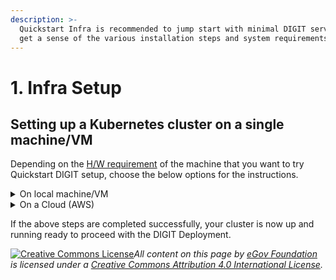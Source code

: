 ```yaml
---
description: >-
  Quickstart Infra is recommended to jump start with minimal DIGIT services to
  get a sense of the various installation steps and system requirements.
---
```


# 1. Infra Setup

## **Setting up a Kubernetes cluster on a single machine/VM**

Depending on the [H/W requirement](../quickstart.md#requirements) of the machine that you want to try Quickstart DIGIT setup, choose the below options for the instructions.

<details>

<summary>On local machine/VM</summary>

### Prerequisites:

*   [ ] **Linux distribution** running in a VM or bare metal

    * Install `curl`, `wget` `git`, and `tar` (if they're not already installed):
      * `sudo apt-get install curl git wget tar`
    * Install [Docker](https://docs.docker.com/engine/install/ubuntu/)
    * [Install kubectl](https://kubernetes.io/docs/tasks/tools/install-kubectl-linux/) on Linux
    *   Open terminal and Install k3d(v4.4.8) on Linux using the below command

        * `wget -q -O - https://raw.githubusercontent.com/k3d-io/k3d/main/install.sh | TAG=v4.4.8 bash`           &#x20;

        ****

    **OSX or Mac**

    * [Docker Desktop](https://docs.docker.com/docker-for-mac/install/) local Kubernetes cluster enabled
    * [Install kubectl](https://kubernetes.io/docs/tasks/tools/install-kubectl-macos/) on Mac
    * Install k3d on Mac, on terminal use curl command.&#x20;
    * &#x20;[Homebrew](https://brew.sh) (Homebrew is available for MacOS) using the below command to install curl.

    ```
    brew install curl
    curl -s https://raw.githubusercontent.com/rancher/k3d/main/install.sh | TAG=v4.4.8 bash
    ```

<!---->

* [ ] Windows 10 or above
  * You should have admin access to follow the steps
  * [Docker Desktop for windows](https://docs.docker.com/docker-for-windows/install/#system-requirements-for-wsl-2-backend) need to be installed ( make sure wsl is installed to run Docker Desktop )
  * [Install kubectl](https://kubernetes.io/docs/tasks/tools/install-kubectl-windows/) on Windows
  * [Install Chocolatey](https://chocolatey.org) package manager for windows
  * Install [GitBash](https://git-scm.com/download/win) as an alternative command prompt that allows most of the Linux commands on windows.
  * [Install k3d](https://github.com/k3d-io/k3d/releases/download/v4.4.8/k3d-windows-amd64.exe)(v4.4.8)

### Create Lightweight Kubernetes Cluster

Ensure that the docker is running and you have the admin privileges for the device. Run the following in the terminal/command prompt.

<mark style="background-color:blue;">**Note:**</mark> <mark style="background-color:blue;"></mark><mark style="background-color:blue;">Make sure the k3d is already installed as part of the pre-requisites.</mark>&#x20;

Start with the setup of the lightweight Kubernetes cluster on your local machine/VM. Execute all the instructions as admin/root/sudoer to give the installer full access to provision the required system resources/folders etc.&#x20;

1. First, Create "Kube" directory in any desired place (ensure you use the right dir path, if it is different from the example) and change permission. This will be used as k3d cluster persistent storage to store metadata and container logs.
   * **If Linux/Mac**&#x20;
     1. ```
        cd ~
        mkdir kube
        chmod 777 kube
        cd kube
        pwd  #copy the path you get here. Provide an absolute path to below k3d cmd, by replacing "/home/<user_name>/kube" with your directory path
        ```
   * **If Windows**
     1. ```
        cd D:\
        mkdir kube
        wsl chmod -R 777 kube
        cd kube
        pwd  #copy the path you get here. Provide an absolute path to below k3d cmd, by replacing "/home/<user_name>/kube" with your directory path
        ```
2.  Create a k3d cluster with a single master node and 2 agents (Worker Nodes) and mount the above created directory (for data persistence). Here's where it stores all the metadata and persists the logs of the workloads.

    *   ```
        k3d cluster create --k3s-server-arg "--no-deploy=traefik" --agents 2 -v "/home/<user_name>/kube:/kube@agent[0,1]" -v "/home/<user_name>/kube:/kube@server[0]" --port "80:80@loadbalancer"
        ```



    **\*NOTE:** Update "/home/\<user\_name>/kube" this path in above cmd with your respective absolute path.&#x20;
3. When cluster creation is successful, Get the kubeconfig file, which will allow you to connect the to the cluster.
   * ```
     k3d kubeconfig get k3s-default > myk3dconfig
     ```
   * ```
     kubectl config use-context k3d-k3s-default --kubeconfig=myk3dconfig
     ```
4. Verify the Cluster creation by running the following commands from your local machine where the kubectl is installed. It gives you the sample output as below if everything works fine.
   1.  ```
       kubectl cluster-info
       ```

       `OutPut`

       ```
       Kubernetes control plane is running at https://0.0.0.0:33931
       CoreDNS is running at https://0.0.0.0:33931/api/v1/namespaces/kube-system/services/kube-dns:dns/proxy
       Metrics-server is running at https://0.0.0.0:33931/api/v1/namespaces/kube-system/services/https:metrics-server:/proxy
       ```


   2.  ```
       k3d cluster list
       ```

       `OutPut:`

       ```
       NAME          SERVERS   AGENTS   LOADBALANCER
       k3s-default   1/1       2/2      true
       ```


   3.  ```
       kubectl get nodes
       ```

       `OutPut:`

       ```
       NAME                       STATUS   ROLES                  AGE     VERSION
       k3d-k3s-default-agent-0    Ready    <none>                 3d18h   v1.21.1+k3s1
       k3d-k3s-default-agent-1    Ready    <none>                 3d18h   v1.21.1+k3s1
       k3d-k3s-default-server-0   Ready    control-plane,master   3d18h   v1.21.1+k3s1
       ```


   4.  ```
       kubectl top nodes
       ```

       `OutPut:`

       ```
       W0625 07:56:24.588781   12810 top_node.go:119] Using json format to get metrics. Next release will switch to protocol-buffers, switch early by passing --use-protocol-buffers flag
       NAME                       CPU(cores)   CPU%   MEMORY(bytes)   MEMORY%   
       k3d-k3s-default-agent-0    547m         6%     1505Mi          9%        
       k3d-k3s-default-agent-1    40m          0%     2175Mi          13%       
       k3d-k3s-default-server-0   59m          0%     2286Mi          14%  
       ```



</details>

<details>

<summary>On a Cloud (AWS)</summary>

## Pre-read:

&#x20;     Know what is terraform: [https://youtu.be/h970ZBgKINg](https://youtu.be/h970ZBgKINg)

### Prerequisites <a href="#prerequisites" id="prerequisites"></a>

1.  Install [**terraform**](https://releases.hashicorp.com/terraform/0.14.10/) for the Infra-as-code (IaC) to provision cloud resources as code and with desired resource graph and also it helps to destroy the cluster at one go. **The desired terraform version is 0.14.10.**&#x20;

    1. If you already have a different version of the terraform version running install [tfswitch](https://github.com/warrensbox/terraform-switcher) that would allow you to have multiple terraform versions in the same machine and toggle between the desired versions.


2. [Setup your AWS account](../install-on-cloud/on-aws/3.-setup-aws-account.md)
3. If you are not using the eGov AWS account. In that case, you have to open 80, 22, and 6550 ports in a default [security group](https://vanchiv.com/open-port-on-aws-ec2-instance/)

### 1. Launching VM/Instance using Terraform

1. Clone the following [DIGIT Devops GitRepo](1.-infra-setup.md#setting-up-a-kubernetes-cluster-on-a-single-machine-vm), you may need to [install git](https://docs.github.com/en/github/creating-cloning-and-archiving-repositories/cloning-a-repository-from-github/cloning-a-repository) and then run [git clone](https://docs.github.com/en/github/creating-cloning-and-archiving-repositories/cloning-a-repository-from-github/cloning-a-repository) it to your machine.
   * ```
     git clone -b quickstart https://github.com/egovernments/DIGIT-DevOps 
     ```
2. After cloning the repo CD into the folder DIGIT-DevOps and type the "code ." command that will open the visual editor and opens all the files from the repo DIGIT-DevOps
3.  ```
    cd DIGIT-DevOps/infra-as-code/terraform/quickstart-aws-ec2
    code .
    ```


4. Generate [ssh key](https://linuxhint.com/generate-ssh-key-ubuntu/)&#x20;
5. The following [main.tf ](https://vscode.dev/github/egovernments/DIGIT-DevOps/blob/quickstart/infra-as-code/terraform/digit-quickstart-aws/main.tf)will create ec2 instance.

```
provider "aws" {
  region = "${var.region}"
}
module "ssh_key" {
  source             = "../modules/instance/aws-ec2"
  key_name           =  "${var.key_name}"
  public_key         =  "${var.public_key}"
} 

resource "aws_instance" "digit-quickstart-vm" {
  ami                    = "${var.ami_name_value}"
  instance_type          = "${var.instance_type}"
  key_name               = module.ssh_key.ssh_key_name
  monitoring             =  false
  associate_public_ip_address = true
  availability_zone      =  "ap-south-1b"

  tags = {
    Name = "${var.tag}"
  }
}
```

5\.  Update [variables.tf](https://vscode.dev/github/egovernments/DIGIT-DevOps/blob/quickstart/infra-as-code/terraform/digit-quickstart-aws/variables.tf)

```
variable "region" {
  default = "ap-south-1"
}

variable "ami_name_value" {
  default = "ami-0bb9e2d19522c61d4"
}

variable "instance_type" {
  default = "c5.2xlarge"
}

## The VM capacity may depend on the H/W requirement of the number of DIGIT modules that you may try for the POC
## Eg: 


variable "tag" {
    default = "digit-quickstart-vm" ## change tag name eg. digit-quickstart-vm_your-name_name
}

## change ssh public_key with your public ssh key
variable "public_key" {
  default = "ssh-rsa <asfas>/Gy6w0PPSnnfl/AWXO7ckFtEXQbdz9Y15zeUFKgUsbklXxmC6D37BkPGu+IjCZSOttPV+PRM0Dnf0jQLvMV0UhEkguD9ALC5xikqNlFyPH5bGetWDxtLbn61tnoOIYG6lXAdk2Oe35yWWt3ZgcccWtYuRwDo0ofBwY9jWOkEcCefDyYg+S7h1VzNsbB9DsFv0vPcaxHcZK8bLdyhnz1+9rXy/flbiS5kE0O97aZ4zm4wAmqiivN2wWhUez18k2Mcs= demo@demo" 
  description = "ssh key"
}


variable "key_name" {
  default = "digit-quickstart-vm"  ## change ssh key_name eg.digit-quickstart-vm-your_name
  description = "ssh key name"
}
```

6\. Export AWS Profile.

```
export AWS_PROFILE=digit-quickstart-poc
```

6\. Terraform Execution:

```
cd DIGIT-DevOps/infra-as-code/terraform/quickstart-aws-ec2
```

```
terraform init
terraform plan
terraform apply
```

7\. The terraform apply command displays the results of creating the resource defined in your configuration files.

**Note:** Copy the "Public IP" from the outputs.

```
module.ssh_key.aws_key_pair.ssh_key: Creating...
module.ssh_key.aws_key_pair.ssh_key: Creation complete after 0s [id=digit-quickstart-vm]
aws_instance.digit-quickstart-poc: Creating...
aws_instance.digit-quickstart-poc: Still creating... [10s elapsed]
aws_instance.digit-quickstart-poc: Creation complete after 12s [id=i-05764e3b780d836dd]

Apply complete! Resources: 2 added, 0 changed, 0 destroyed.

Outputs:

public_ip = "<some_public_ip>"
```

8\. terraform out provided you with vm/instance public IP use same to login.

```
ssh -i <path_to_ssh_private_key> ubuntu@<your_vm_public_ip>
NOTE: replace IP <your_vm_public_ip> with your respective public IP
```

After logging into the newly provisioned AWS ec2 instance perform the below steps

### 2. Create a lightweight Kubernetes Cluster

The VM Has most of the above mentioned pre-requisites, you can directly execute the below commands, incase you are trying on any other VM of your choice, ensure that you install all the mentioned softwares/tools and you have the admin access to your machine.

As a first step, Let's setup the lightweight kubernetes cluster on your VM. You must execute all the instructions as admin/root/sudoer to give the installer full access to provision the required system resources/folders etc.&#x20;

* [ ] Create "Kube" directory in any desired place (ensure you use the right dir path, if it is different from the example) and change permission accordingly. This will be used as k3d cluster persistent storage to store all the metadata and container logs.&#x20;
  1.  ```
      sudo mkdir ~/kube
      sudo chmod -R 777 ~/kube
      cd ~/kube
      pwd  

      #copy the path you get here. Provide an absolute path to below k3d cmd, by replacing "/home/<user_name>/kube" with your directory path
      eg: /home/<your_user_name>/kube
      ```


* [ ] Create a k3d cluster with a single master node and 2 agents (Worker Nodes) and mount the above created directory (for data persistence). Here's where it stores all the metadata and persists the logs of the workloads.

**Notes**:&#x20;

1. Update "/home/\<your\_user\_name>/kube" this path in below cmd with your respective absolute path
2. To route the traffic to the above created cluster to be able to connect to the cluster from your local machine/laptop using kubeconfig file
3.  Update \<VM\_Private\_IP> with VM Private IP, use below command on VM terminal to get private IP.

    ```
    ip a | grep "inet " | grep -v  "127.0.0.1" | awk -F " " '{print $2}'|awk -F "/" '{print $1}'|head -n1   
    ```
4. Update \<VM\_Public\_IP> with VM's Public IP which you used to ssh into VM.

* ```
  sudo k3d cluster create \
  --api-port <VM_Private_IP>:6550 \
  --k3s-server-arg "--no-deploy=traefik" \
  --k3s-server-arg "--tls-san=<VM_Public_IP>" \
  --agents 2 \
  -v "/home/<your_user_name>/kube:/kube@agent[0,1]" \
  -v "/home/<your_user_name>/kube:/kube@server[0]" \
  --port "80:80@loadbalancer" 

  ```

****

* [ ] When cluster creation is successful, Get the kubeconfig file, which will allow you to connect the to the cluster.
  1. `sudo k3d kubeconfig get k3s-default > myk3dconfig`
  2. `sudo kubectl config use-context k3d-k3s-default --kubeconfig=myk3dconfig`
* [ ] Verify the Cluster creation by running the following commands from your AWS vm where the kubectl is installed. It gives you the sample output as below if everything works fine.
  1.  `sudo kubectl cluster-info`

      `OutPut`

      ```
      Kubernetes control plane is running at https://0.0.0.0:33931
      CoreDNS is running at https://0.0.0.0:33931/api/v1/namespaces/kube-system/services/kube-dns:dns/proxy
      Metrics-server is running at https://0.0.0.0:33931/api/v1/namespaces/kube-system/services/https:metrics-server:/proxy
      ```


  2.  `sudo k3d cluster list`

      `OutPut:`

      ```
      NAME          SERVERS   AGENTS   LOADBALANCER
      k3s-default   1/1       2/2      true
      ```


  3.  `sudo kubectl get nodes`

      `OutPut:`

      ```
      NAME                       STATUS   ROLES                  AGE     VERSION
      k3d-k3s-default-agent-0    Ready    <none>                 3d18h   v1.21.1+k3s1
      k3d-k3s-default-agent-1    Ready    <none>                 3d18h   v1.21.1+k3s1
      k3d-k3s-default-server-0   Ready    control-plane,master   3d18h   v1.21.1+k3s1
      ```


  4.  `sudo kubectl top nodes`

      `OutPut:`

      ```
      W0625 07:56:24.588781   12810 top_node.go:119] Using json format to get metrics. Next release will switch to protocol-buffers, switch early by passing --use-protocol-buffers flag
      NAME                       CPU(cores)   CPU%   MEMORY(bytes)   MEMORY%   
      k3d-k3s-default-agent-0    547m         6%     1505Mi          9%        
      k3d-k3s-default-agent-1    40m          0%     2175Mi          13%       
      k3d-k3s-default-server-0   59m          0%     2286Mi          14%  
      ```



### To Access the k3s cluster from local

1. `Copy myk3dconfig to your local machine/laptop`
2. Replace the **clusters.cluster.server** Private IP with Public Ip from your `myk3dconfig`.

For reference observe the below kubeconfig

```
apiVersion: v1
clusters:
- cluster:
    certificate-authority-data: 
    server: https://<VM_Private_IP>:6550 //replace <VM_Private_IP> with <VM_Public_IP>
  name: k3d-k3s-default
contexts:
- context:
    cluster: k3d-k3s-default
    user: admin@k3d-k3s-default
  name: k3d-k3s-default
current-context: k3d-k3s-default
kind: Config
preferences: {}
users:
- name: admin@k3d-k3s-default
  user:
    client-certificate-data: 
    client-key-data:

```

3\. Setup kubeconfig

```
export KUBECONFIG=<path-to-your-kube_config>
```

4\. To check the nodes from local run the below command

&#x20;    `kubectl get nodes --kubeconfig=<path-to-your-kube_config>`

## Deploy DIGIT

Now you can start with the[ ](https://app.gitbook.com/o/-MEQmzNGXk5ajuZujG7E/s/u6Ku4A4oltqY9dhmL6Zu/)[Deployment](2.-deployment.md).

## Destroy VM/Instance

Once you are done with the Quickstart setup, Destroy the terraform resources.

```
cd DIGIT-DevOps/infra-as-code/terraform/digit-quickstart-aws
terraform destroy
```

</details>

If the above steps are completed successfully, your cluster is now up and running ready to proceed with the DIGIT Deployment.



[![Creative Commons License](https://i.creativecommons.org/l/by/4.0/80x15.png)_​_](http://creativecommons.org/licenses/by/4.0/)_All content on this page by_ [_eGov Foundation_](https://egov.org.in/) _is licensed under a_ [_Creative Commons Attribution 4.0 International License_](http://creativecommons.org/licenses/by/4.0/)_._
